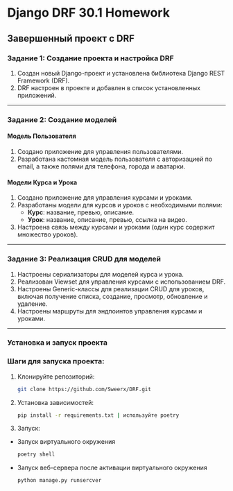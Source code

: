 # Django DRF 30.1 Homework

## Завершенный проект с DRF

### Задание 1: Создание проекта и настройка DRF

1. Создан новый Django-проект и установлена библиотека Django REST Framework (DRF).
2. DRF настроен в проекте и добавлен в список установленных приложений.

---

### Задание 2: Создание моделей

#### Модель Пользователя

1. Создано приложение для управления пользователями.
2. Разработана кастомная модель пользователя с авторизацией по email, а также полями для телефона, города и аватарки.

#### Модели Курса и Урока

1. Создано приложение для управления курсами и уроками.
2. Разработаны модели для курсов и уроков с необходимыми полями:
   - **Курс**: название, превью, описание.
   - **Урок**: название, описание, превью, ссылка на видео.
3. Настроена связь между курсами и уроками (один курс содержит множество уроков).

---

### Задание 3: Реализация CRUD для моделей

1. Настроены сериализаторы для моделей курса и урока.
2. Реализован Viewset для управления курсами с использованием DRF.
3. Настроены Generic-классы для реализации CRUD для уроков, включая получение списка, создание, просмотр, обновление и удаление.
4. Настроены маршруты для эндпоинтов управления курсами и уроками.

---

### Установка и запуск проекта

### Шаги для запуска проекта:
1. Клонируйте репозиторий:
   ```bash
   git clone https://github.com/Sweerx/DRF.git
   
2. Установка зависимостей:
    ```bash
   pip install -r requirements.txt | используйте poetry
   
3. Запуск:
- Запуск виртуального окружения
    ```bash
  poetry shell

- Запуск веб-сервера после активации виртуального окружения
    ```bash
  python manage.py runsercver
